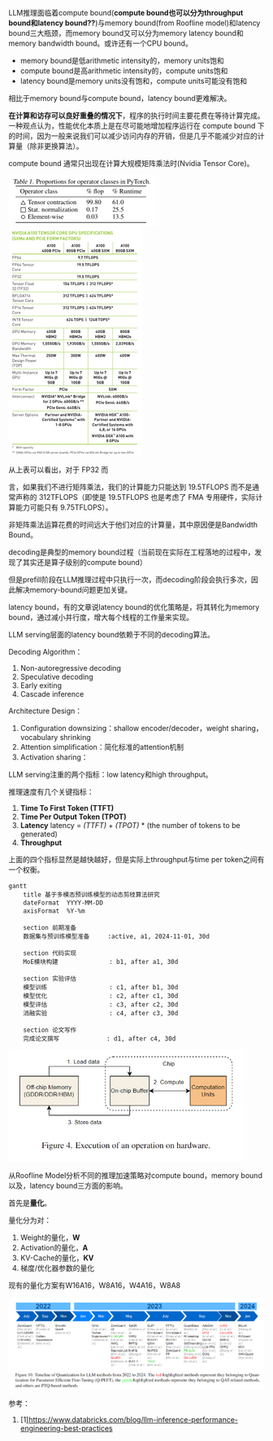 

LLM推理面临着compute bound(**compute bound也可以分为throughput bound和latency bound??**)与memory bound(from Roofline model)和latency bound三大瓶颈，而memory bound又可以分为memory latency bound和memory bandwidth bound。或许还有一个CPU bound。



- memory bound是低arithmetic intensity的，memory units饱和
- compute bound是高arithmetic intensity的，compute units饱和
- latency bound是memory units没有饱和，compute units可能没有饱和

相比于memory bound与compute bound，latency bound更难解决。



**在计算和访存可以良好重叠的情况下**，程序的执行时间主要花费在等待计算完成。一种观点认为，性能优化本质上是在尽可能地增加程序运行在 compute bound 下的时间，因为一般来说我们可以减少访问内存的开销，但是几乎不能减少对应的计算量（除非更换算法）。



compute bound 通常只出现在计算大规模矩阵乘法时(Nvidia Tensor Core)。

<img src="assets/image-20241102011008930.png" alt="image-20241102011008930" style="zoom:50%;" />

<img src="assets/image-20241102011425808.png" alt="image-20241102011425808" style="zoom:50%;" />

从上表可以看出，对于 FP32 而

言，如果我们不进行矩阵乘法，我们的计算能力只能达到 19.5TFLOPS 而不是通常声称的 312TFLOPS（即使是 19.5TFLOPS 也是考虑了 FMA 专用硬件，实际计算能力可能只有 9.75TFLOPS）。



非矩阵乘法运算花费的时间远大于他们对应的计算量，其中原因便是Bandwidth Bound。



decoding是典型的memory bound过程（当前现在实际在工程落地的过程中，发现了其实还是算子级别的compute bound）

但是prefill阶段在LLM推理过程中只执行一次，而decoding阶段会执行多次，因此解决memory-bound问题更加关键。



latency bound，有的文章说latency bound的优化策略是，将其转化为memory bound，通过减小并行度，增大每个线程的工作量来实现。

LLM serving层面的latency bound依赖于不同的decoding算法。



Decoding Algorithm：

1. Non-autoregressive decoding
2. Speculative decoding
3. Early exiting
4. Cascade inference

Architecture Design：

1. Configuration downsizing：shallow encoder/decoder，weight sharing，vocabulary shrinking
2. Attention simplification：简化标准的attention机制
3. Activation sharing：





LLM serving注重的两个指标：low latency和high throughput。

推理速度有几个关键指标：

1. **Time To First Token (TTFT)**
2. **Time Per Output Token (TPOT)**
3. **Latency**  latency = *(TTFT)* + *(TPOT)* * (the number of tokens to be generated)
4. **Throughput**

上面的四个指标显然是越快越好，但是实际上throughput与time per token之间有一个权衡。

```mermaid
gantt
    title 基于多模态预训练模型的动态剪枝算法研究
    dateFormat  YYYY-MM-DD
    axisFormat  %Y-%m

    section 前期准备
    数据集与预训练模型准备     :active, a1, 2024-11-01, 30d

    section 代码实现
    MoE模块构建              : b1, after a1, 30d

    section 实验评估
    模型训练                 : c1, after b1, 30d
    模型优化                 : c2, after c1, 30d
    模型评估                 : c3, after c2, 30d
    消融实验                 : c4, after c3, 30d

    section 论文写作
    完成论文撰写             : d1, after c4, 30d
```

<img src="assets/image-20241108145124367.png" alt="image-20241108145124367" style="zoom:67%;" />



从Roofline Model分析不同的推理加速策略对compute bound，memory bound以及，latency bound三方面的影响。



首先是**量化**。

量化分为对：

1. Weight的量化，**W**
2. Activation的量化，**A**
3. KV-Cache的量化，**KV**
4. 梯度/优化器参数的量化



现有的量化方案有W16A16，W8A16，W4A16，W8A8

<img src="assets/image-20241108222846029.png" alt="image-20241108222846029" style="zoom: 67%;" />





参考：

1. [1]https://www.databricks.com/blog/llm-inference-performance-engineering-best-practices